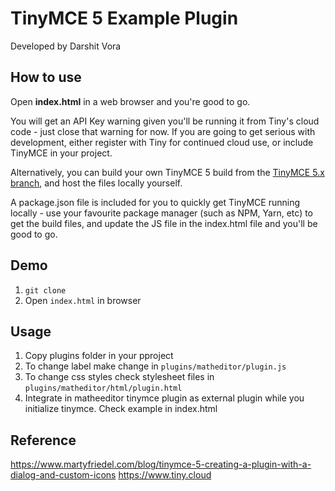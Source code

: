 # TinyMCE 5 Example Plugin
Developed by Darshit Vora
## How to use
Open **index.html** in a web browser and you're good to go. 

You will get an API Key warning given you'll be running it from Tiny's cloud code - just close that warning for now. If 
you are going to get serious with development, either register with Tiny for continued cloud use, or include TinyMCE in 
your project.

Alternatively, you can build your own TinyMCE 5 build from the [TinyMCE 5.x branch](https://github.com/tinymce/tinymce/tree/5.x),
and host the files locally yourself.

A package.json file is included for you to quickly get TinyMCE running locally - use your favourite package manager (such as NPM, Yarn, etc)
to get the build files, and update the JS file in the index.html file and you'll be good to go.
## Demo
1. `git clone`
2. Open `index.html` in browser
## Usage
1. Copy plugins folder in your pproject
2. To change label make change in `plugins/matheditor/plugin.js`
3. To change css styles check stylesheet files in `plugins/matheditor/html/plugin.html`
4. Integrate in matheeditor tinymce plugin as external plugin while you initialize tinymce. Check example in index.html

## Reference
https://www.martyfriedel.com/blog/tinymce-5-creating-a-plugin-with-a-dialog-and-custom-icons
https://www.tiny.cloud